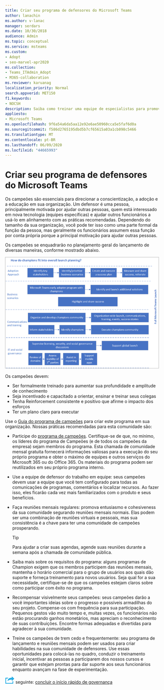 ```yaml
---
title: Criar seu programa de defensores do Microsoft Teams
author: lanachin
ms.author: v-lanac
manager: serdars
ms.date: 10/30/2018
audience: Admin
ms.topic: conceptual
ms.service: msteams
ms.custom:
- Adopt
- seo-marvel-apr2020
ms.collection:
- Teams_ITAdmin_Adopt
- M365-collaboration
ms.reviewer: karuanag
localization_priority: Normal
search.appverid: MET150
f1.keywords:
- NOCSH
description: Saiba como treinar uma equipe de especialistas para promover a adoção do Teams, gerando conscientização, adoção e educação em sua organização.
appliesto:
- Microsoft Teams
ms.openlocfilehash: 9f6a54a6da5aa12e92e6ae50960cca5e5faf6d0a
ms.sourcegitcommit: f586d2765195dbd5b7cf65615a03a1cb098c5466
ms.translationtype: MT
ms.contentlocale: pt-BR
ms.lasthandoff: 06/09/2020
ms.locfileid: "44665993"
---
```

# <a name="create-your-champions-program-for-microsoft-teams"></a>Criar seu programa de defensores do Microsoft Teams

Os campeões são essenciais para direcionar a conscientização, a adoção e a educação em sua organização. Um defensor é uma pessoa, principalmente motivada por ajudar outras pessoas, quem está interessado em nova tecnologia (equipes específicas) e ajudar outros funcionários a usá-lo em alinhamento com as práticas recomendadas. Dependendo do tamanho da sua organização, você pode ter isso como uma parte formal da função da pessoa, mas geralmente os funcionários assumem essa função por conta própria porque a principal motivação para ajudar outras pessoas.

Os campeões se enquadrarão no planejamento geral do lançamento de diversas maneiras, conforme mostrado abaixo.

![Ilustração de planejamento de lançamento de campeões](media/teams-adoption-champions.png)

Os campeões devem:

- Ser formalmente treinado para aumentar sua profundidade e amplitude de conhecimento
- Seja incentivado e capacitado a orientar, ensinar e treinar seus colegas
- Tenha Reinforcement consistente e positivo que afirme o impacto dos esforços
- Ter um plano claro para executar

Use o [Guia do programa de campeões](https://go.microsoft.com/fwlink/?linkid=854665) para criar este programa em sua organização. Nossas práticas recomendadas para esta comunidade são:

- Participe do [programa de campeões](https://aka.ms/O365Champions). Certifique-se de que, no mínimo, os líderes do programa de Campeões (e de todos os campeões da empresa) sejam membros do programa. Esta chamada de comunidade mensal gratuita fornecerá informações valiosas para a execução do seu próprio programa e obter o máximo de equipes e outros serviços do Microsoft 365 ou do Office 365. Os materiais do programa podem ser reutilizados em seu próprio programa interno.

- Use a equipe de defensor do trabalho em equipe: seus campeões devem usar a equipe que você tem configurado para todas as comunicações de programas, comentários e localizar recursos.  Ao fazer isso, eles ficarão cada vez mais familiarizados com o produto e seus benefícios.

- Faça reuniões mensais regulares: promova entusiasmo e cohesiveness da sua comunidade segurando reuniões mensais normais. Elas podem ser uma combinação de reuniões virtuais e pessoais, mas sua consistência é a chave para ter uma comunidade de campeões prosperando.

    > [!TIP]
    > Para ajudar a criar suas agendas, agende suas reuniões durante a semana após a chamada de comunidade pública. 

- Saiba mais sobre os requisitos do programa: alguns programas de Champion exigem que os membros participem das reuniões mensais, mantenha o horário comercial para o grupo de usuários aos quais dão suporte e forneça treinamento para novos usuários. Seja qual for a sua necessidade, certifique-se de que os campeões estejam claros sobre como participar com êxito no programa.

- Recompensar visivelmente seus campeões: seus campeões darão a você importantes ideias sobre o progresso e possíveis armadilhas do seu projeto. Compense-os com frequência para sua participação. Pequenos gestos vão muito tempo e, muitas vezes, os funcionários não estão procurando ganhos monetários, mas apreciam o reconhecimento de suas contribuições. Encontre formas adequadas e divertidas para agradecer à sua comunidade. 

- Treine os campeões de trem cedo e frequentemente: seu programa de lançamento e reuniões mensais podem ser usados para criar habilidades na sua comunidade de defensores. Use essas oportunidades para colocá-las no quadro, conduzir o treinamento inicial, incentivar as pessoas a participarem dos nossos cursos e garantir que estejam prontas para dar suporte aos seus funcionários enquanto avançam na fase de experimentação.  

![Um ícone que representa a próxima etapa ](media/teams-adoption-next-icon.png) seguinte: [concluir o início rápido de governança](teams-adoption-governance-quick-start.md)

